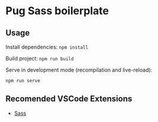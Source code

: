 # Pug Sass boilerplate

## Usage
Install dependencies:
`npm install`

Build project:
`npm run build`

Serve in development mode (recompilation and live-reload):

```npm run serve```

## Recomended VSCode Extensions
- [Sass](https://marketplace.visualstudio.com/items?itemName=Syler.sass-indented)
